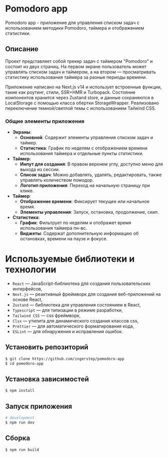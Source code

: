 # Pomodoro app

Pomodoro app - приложение для управления списком задач с использованием методики Pomodoro, таймера и отображением статистики.

## Описание

Проект представляет собой трекер задач с таймером "Pomodoro" и состоит из двух страниц. На первом экране пользователь может управлять списком задач и таймером, а на втором — просматривать статистику использования таймера за разные периоды времени.

Приложение написано на Next.js v14 и использует встроенные функции, такие как роутинг, стили, SSR+HMR и Turbopack. Состояние компонентов хранится через Zustand store, и данные сохраняются в LocalStorage с помощью класса обертки StorageWrapper. Реализовано переключение темной/светлой темы с использованием Tailwind CSS.

### Общие элементы приложения

- **Экраны**:
  - **Основной**: Содержит элементы управления списком задач и таймер.
  - **Статистика**: График по неделям с отображением времени использования таймера и отдельные пункты статистики.
- **Таймер**:
  - **Инпут для создания**: В правом верхнем углу, доступно меню для выхода из сессии.
  - **Список задач**: Можно добавлять, удалять, редактировать, также управлять количеством помодор.
  - **Логотип приложения**: Переход на начальную страницу при клике.
- **Таймер**:
  - **Отображение времени**: Фиксирует текущее или начальное время.
  - **Элементы управления**: Запуск, остановка, продолжение, скип.
- **Статистика**:
  - **График**: Фильтрует по неделям и отображет время использования таймера пн-вс.
  - **Виджеты**: Содержат дополнительную информацию об остановках, времени на паузе и фокусе.

# Используемые библиотеки и технологии

- `React` — JavaScript-библиотека для создания пользовательских интерфейсов,
- `Next.js` — реактивный фреймворк для создания веб-приложений на основе React,
- `Zustand` — библиотека для управления состоянием в React,
- `Typescript` — для типизации в режиме разработки,
- `Tailwind CSS` — css фреймворк,
- `Clsx` — утилита для динамического создания классов css,
- `Prettier` — для автоматического форматирования кода,
- `ESLint` — для обнаружения и исправления ошибок.
    
## Установить репозиторий

```bash
$ git clone https://github.com/ingerstep/pomodoro-app
$ cd pomodoro-app
```

## Установка зависимостей

```bash
$ npm install
```

## Запуск приложения

```bash
# development
$ npm run dev
```

## Cборка

```bash
$ npm run build
```
